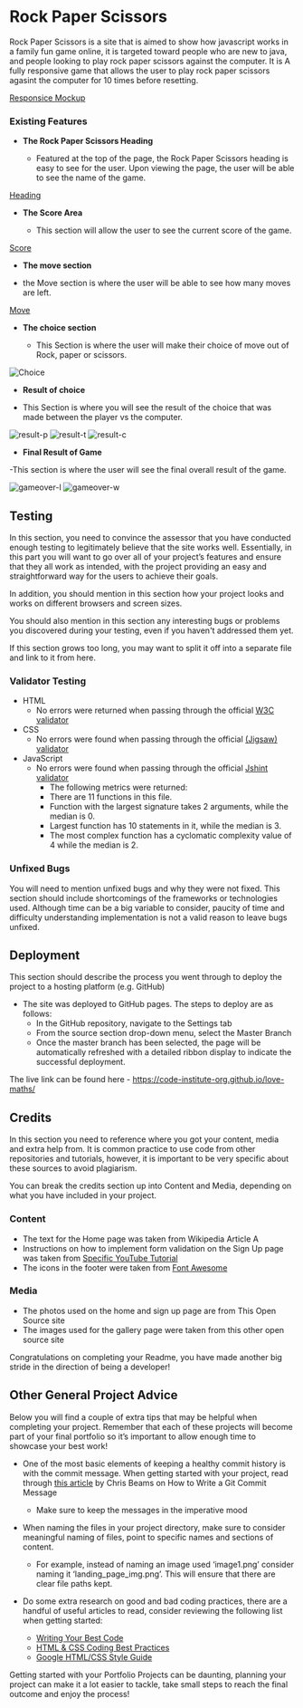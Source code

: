 # Rock Paper Scissors

Rock Paper Scissors is a site that is aimed to show how javascript works in a family fun game online, it is targeted toward people who are new to java, and people looking to play rock paper scissors against the computer. It is A fully responsive game that allows the user to play rock paper scissors agasint the computer for 10 times before resetting.

[Responsice Mockup](assets/Images/Web%20capture_25-10-2023_092_ui.dev.jpeg)

### Existing Features

- __The Rock Paper Scissors Heading__

  - Featured at the top of the page, the Rock Paper Scissors heading is easy to see for the user. Upon viewing the page, the user will be able to see the name of the game.

[Heading](assets/Images/readme-img/Web%20capture_24-10-2023_21393_aaron080913.github.io.jpeg)

- __The Score Area__

  - This section will allow the user to see the current score of the game.
  
[Score](assets/Images/readme-img/Web%20capture_24-10-2023_214231_aaron080913.github.io.jpeg)

- __The move section__

- the Move section is where the user will be able to see how many moves are left.

[Move](assets/Images/readme-img/Web%20capture_24-10-2023_214258_aaron080913.github.io.jpeg)

- __The choice section__

  - This Section is where the user will make their choice of move out of Rock, paper or scissors.

![Choice](assets/Images/readme-img/Web%20capture_24-10-2023_214322_aaron080913.github.io.jpeg)

- __Result of choice__

- This Section is where you will see the result of the choice that was made between the player vs the computer.

![result-p](assets/Images/readme-img/Web%20capture_24-10-2023_214516_aaron080913.github.io.jpeg)
![result-t](assets/Images/readme-img/Web%20capture_24-10-2023_21465_aaron080913.github.io.jpeg)
![result-c](assets/Images/readme-img/Web%20capture_24-10-2023_22616_aaron080913.github.io.jpeg)

- __Final Result of Game__

-This section is where the user will see the final overall result of the game.

![gameover-l](assets/Images/readme-img/Web%20capture_24-10-2023_22656_aaron080913.github.io.jpeg)
![gameover-w](assets/Images/readme-img/Web%20capture_24-10-2023_22743_aaron080913.github.io.jpeg)

## Testing 

In this section, you need to convince the assessor that you have conducted enough testing to legitimately believe that the site works well. Essentially, in this part you will want to go over all of your project’s features and ensure that they all work as intended, with the project providing an easy and straightforward way for the users to achieve their goals.

In addition, you should mention in this section how your project looks and works on different browsers and screen sizes.

You should also mention in this section any interesting bugs or problems you discovered during your testing, even if you haven't addressed them yet.

If this section grows too long, you may want to split it off into a separate file and link to it from here.

### Validator Testing 

- HTML
    - No errors were returned when passing through the official [W3C validator](https://validator.w3.org/nu/?doc=https%3A%2F%2Fcode-institute-org.github.io%2Flove-maths%2F)
- CSS
    - No errors were found when passing through the official [(Jigsaw) validator](https://jigsaw.w3.org/css-validator/validator?uri=https%3A%2F%2Fvalidator.w3.org%2Fnu%2F%3Fdoc%3Dhttps%253A%252F%252Fcode-institute-org.github.io%252Flove-maths%252F&profile=css3svg&usermedium=all&warning=1&vextwarning=&lang=en)
- JavaScript
    - No errors were found when passing through the official [Jshint validator](https://jshint.com/)
      - The following metrics were returned: 
      - There are 11 functions in this file.
      - Function with the largest signature takes 2 arguments, while the median is 0.
      - Largest function has 10 statements in it, while the median is 3.
      - The most complex function has a cyclomatic complexity value of 4 while the median is 2.

### Unfixed Bugs

You will need to mention unfixed bugs and why they were not fixed. This section should include shortcomings of the frameworks or technologies used. Although time can be a big variable to consider, paucity of time and difficulty understanding implementation is not a valid reason to leave bugs unfixed. 

## Deployment

This section should describe the process you went through to deploy the project to a hosting platform (e.g. GitHub) 

- The site was deployed to GitHub pages. The steps to deploy are as follows: 
  - In the GitHub repository, navigate to the Settings tab 
  - From the source section drop-down menu, select the Master Branch
  - Once the master branch has been selected, the page will be automatically refreshed with a detailed ribbon display to indicate the successful deployment. 

The live link can be found here - https://code-institute-org.github.io/love-maths/


## Credits 

In this section you need to reference where you got your content, media and extra help from. It is common practice to use code from other repositories and tutorials, however, it is important to be very specific about these sources to avoid plagiarism. 

You can break the credits section up into Content and Media, depending on what you have included in your project. 

### Content 

- The text for the Home page was taken from Wikipedia Article A
- Instructions on how to implement form validation on the Sign Up page was taken from [Specific YouTube Tutorial](https://www.youtube.com/)
- The icons in the footer were taken from [Font Awesome](https://fontawesome.com/)

### Media

- The photos used on the home and sign up page are from This Open Source site
- The images used for the gallery page were taken from this other open source site


Congratulations on completing your Readme, you have made another big stride in the direction of being a developer! 

## Other General Project Advice

Below you will find a couple of extra tips that may be helpful when completing your project. Remember that each of these projects will become part of your final portfolio so it’s important to allow enough time to showcase your best work! 

- One of the most basic elements of keeping a healthy commit history is with the commit message. When getting started with your project, read through [this article](https://chris.beams.io/posts/git-commit/) by Chris Beams on How to Write  a Git Commit Message 
  - Make sure to keep the messages in the imperative mood 

- When naming the files in your project directory, make sure to consider meaningful naming of files, point to specific names and sections of content.
  - For example, instead of naming an image used ‘image1.png’ consider naming it ‘landing_page_img.png’. This will ensure that there are clear file paths kept. 

- Do some extra research on good and bad coding practices, there are a handful of useful articles to read, consider reviewing the following list when getting started:
  - [Writing Your Best Code](https://learn.shayhowe.com/html-css/writing-your-best-code/)
  - [HTML & CSS Coding Best Practices](https://medium.com/@inceptiondj.info/html-css-coding-best-practice-fadb9870a00f)
  - [Google HTML/CSS Style Guide](https://google.github.io/styleguide/htmlcssguide.html#General)

Getting started with your Portfolio Projects can be daunting, planning your project can make it a lot easier to tackle, take small steps to reach the final outcome and enjoy the process!